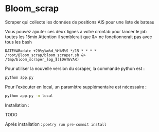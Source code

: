 # Bloom_scrap

Scraper qui collecte les données de positions AIS pour une liste de bateau


Vous pouvez ajouter ces deux lignes à votre crontab pour lancer le job toutes les 15min
Attention il semblerait que &> ne fonctionnerait pas avec tous les bash

`DATEVAR=date +20%y%m%d_%H%M%S
*/15 * * * * /root/Bloom_scrap/bloom_scraper.sh &> /tmp/bloom_scraper_log_$($DATEVAR)`


Pour utiliser la nouvelle version du scraper, la commande python est :
```bash
python app.py
```
Pour l'exécuter en local, un paramètre supplémentaire est nécessaire :
```bash
python app.py -m local
```

Installation :

TODO

Après installation : `poetry run pre-commit install`

